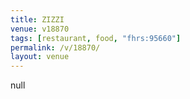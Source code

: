 ```yaml
---
title: ZIZZI
venue: v18870
tags: [restaurant, food, "fhrs:95660"]
permalink: /v/18870/
layout: venue
---
```

null